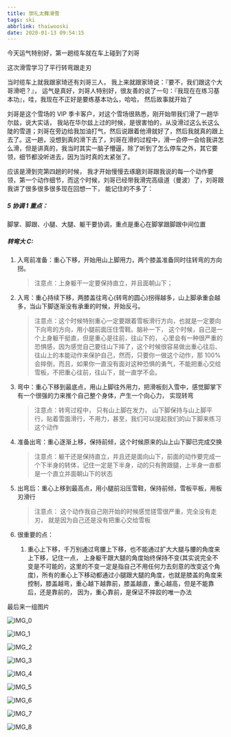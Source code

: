 ```yaml
---
title: 崇礼太舞滑雪
tags: ski
abbrlink: thaiwooski
date: 2020-01-13 09:54:15
---
```


今天运气特别好，第一趟缆车就在车上碰到了刘哥

这次滑雪学习了平行转弯跟走刃

<!-- more -->

当时缆车上就我跟家琦还有刘哥三人， 我上来就跟家琦说：『要不，我们跟这个大哥滑吧？』， 运气是真好，刘哥人特别好，很友善的说了一句：『我现在在练习基本功』，哇，我现在不正好是要练基本功么，哈哈， 然后故事就开始了

刘哥是这个雪场的 VIP 季卡客户，对这个雪场很熟悉，刚开始带我们滑了一趟华尔兹，说大实话， 我站在华尔兹上过的时候，是很害怕的，从没滑过这么长这么陡的雪道；刘哥在旁边给我加油打气，然后说跟着他滑就好了，然后我就真的跟上去了。这一趟，没想到真的滑下去了，刘哥在滑的过程中，滑一会停一会给我讲怎么滑，但是讲真的，我当时其实一脑子懵逼，除了听到了怎么停车之外，其它要领，细节都没听进去，因为当时真的太紧张了。

应该是滑到完第四趟的时候， 我才开始慢慢去琢磨刘哥跟我说的每一个动作要领，第一个动作细节，而这个时候，刘哥已经带我滑完高级道（曼波）了，刘哥跟我讲了很多很多很多现在回想一下， 能记住的不多了：

##### 5 协调 1 重点：

脚掌、脚跟、小腿、大腿、躯干要协调，重点是重心在脚掌跟脚跟中间位置

##### 转弯大 C:

1. 入弯前准备：重心下移，开始用山上脚用力，两个膝盖准备同时往转弯的方向拐。

   > 注意点：上身躯干一定要保持直立，并且面朝山下；

2. 入弯：重心持续下移，两膝盖往弯心(转弯的圆心)拐得越多，山上脚承重会越多，当山下脚逐渐没有承重的时候，开始反弓。

   > 注意点：这个时候特别重心一定要跟着雪板滑行方向，也就是一定要向下向弯的方向，用小腿前面压住雪鞋。脑补一下， 这个时候，自己是一个上身躯干挺直，但是重心是往前，往山下的， 心里会有一种很严重的恐惧感，因为感觉自己要往山下摔了，这个时候很容易做出重心往后、往山上的本能动作来保护自己，然而，只要你一做这个动作，那 100%会摔倒，而且，如果你一直没有面对这种恐惧的勇气，不能把重心交给雪板，不把重心往前，往山下，就一直学不会。

3. 弯中：重心下移到最底点，用山上脚往外用力，把滑板刻入雪中，感觉脚掌下有一个很强的力来推个自己整个身体，产生一个向心力， 实现转弯

   > 注意点：转弯过程中， 只有山上脚在发力， 山下脚保持与山上脚平行，贴着雪面滑行，不用力，甚至，我们可以提起我们的山下脚来练习这个动作

4. 准备出弯：重心逐渐上移，保持前倾，这个时候原来的山上山下脚已完成交换

   > 注意点：躯干还是保持直立，并且还是面向山下，前面的动作要完成一个下半身的转体，记住一定是下半身，动的只有胯跟腿，上半身一直都是一个直立并面朝山下的状态

5. 出弯后：重心上移到最高点，用小腿前沿压雪鞋，保持前倾，雪板平板，用板刃滑行

   > 注意点： 这个动作我自己刚开始的时候感觉搓雪很严重，完全没有走刃， 就是因为自己还是没有把重心交给雪板

6. 很重要的点：

   1. 重心上下移，千万别通过弯腰上下移，也不能通过扩大大腿与腰的角度来上下移，记住一点， 上身躯干跟大腿的角度始终保持不变(其实说完全不变是不可能的，这里的不变一定是指自己不用任何力去刻意的改变这个角度)，所有的重心上下移动都通过小腿跟大腿的角度，也就是膝盖的角度来控制，膝盖越弯，重心越下越靠前，膝盖越直，重心越高，但是不能靠后，还是靠前的， 因为，重心靠前，是保证不摔跤的唯一办法

最后来一组图片

![IMG_0](/images/taihooski/IMG_0.jpg)

![IMG_1](/images/taihooski/IMG_1.jpg)

![IMG_2](/images/taihooski/IMG_2.jpg)

![IMG_3](/images/taihooski/IMG_3.jpg)

![IMG_4](/images/taihooski/IMG_4.jpg)

![IMG_5](/images/taihooski/IMG_5.jpg)

![IMG_6](/images/taihooski/IMG_6.jpg)

![IMG_7](/images/taihooski/IMG_7.jpg)

![IMG_8](/images/taihooski/IMG_8.jpg)
